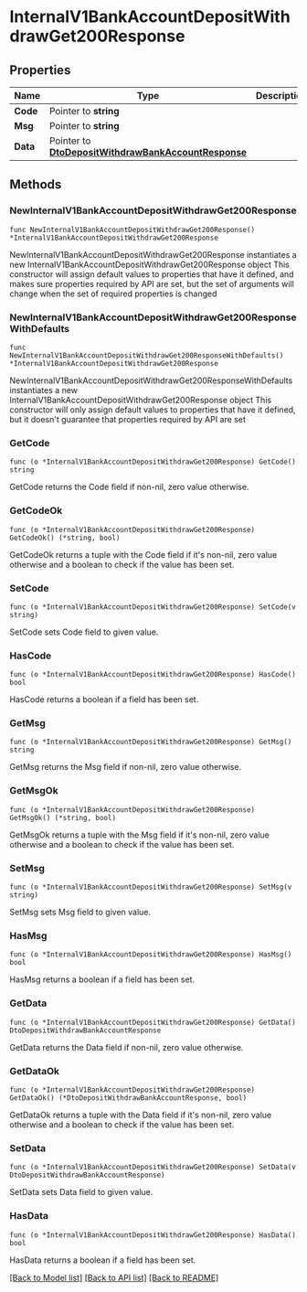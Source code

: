 # InternalV1BankAccountDepositWithdrawGet200Response

## Properties

Name | Type | Description | Notes
------------ | ------------- | ------------- | -------------
**Code** | Pointer to **string** |  | [optional]
**Msg** | Pointer to **string** |  | [optional]
**Data** | Pointer to [**DtoDepositWithdrawBankAccountResponse**](DtoDepositWithdrawBankAccountResponse.md) |  | [optional]

## Methods

### NewInternalV1BankAccountDepositWithdrawGet200Response

`func NewInternalV1BankAccountDepositWithdrawGet200Response() *InternalV1BankAccountDepositWithdrawGet200Response`

NewInternalV1BankAccountDepositWithdrawGet200Response instantiates a new InternalV1BankAccountDepositWithdrawGet200Response object
This constructor will assign default values to properties that have it defined,
and makes sure properties required by API are set, but the set of arguments
will change when the set of required properties is changed

### NewInternalV1BankAccountDepositWithdrawGet200ResponseWithDefaults

`func NewInternalV1BankAccountDepositWithdrawGet200ResponseWithDefaults() *InternalV1BankAccountDepositWithdrawGet200Response`

NewInternalV1BankAccountDepositWithdrawGet200ResponseWithDefaults instantiates a new InternalV1BankAccountDepositWithdrawGet200Response object
This constructor will only assign default values to properties that have it defined,
but it doesn't guarantee that properties required by API are set

### GetCode

`func (o *InternalV1BankAccountDepositWithdrawGet200Response) GetCode() string`

GetCode returns the Code field if non-nil, zero value otherwise.

### GetCodeOk

`func (o *InternalV1BankAccountDepositWithdrawGet200Response) GetCodeOk() (*string, bool)`

GetCodeOk returns a tuple with the Code field if it's non-nil, zero value otherwise
and a boolean to check if the value has been set.

### SetCode

`func (o *InternalV1BankAccountDepositWithdrawGet200Response) SetCode(v string)`

SetCode sets Code field to given value.

### HasCode

`func (o *InternalV1BankAccountDepositWithdrawGet200Response) HasCode() bool`

HasCode returns a boolean if a field has been set.

### GetMsg

`func (o *InternalV1BankAccountDepositWithdrawGet200Response) GetMsg() string`

GetMsg returns the Msg field if non-nil, zero value otherwise.

### GetMsgOk

`func (o *InternalV1BankAccountDepositWithdrawGet200Response) GetMsgOk() (*string, bool)`

GetMsgOk returns a tuple with the Msg field if it's non-nil, zero value otherwise
and a boolean to check if the value has been set.

### SetMsg

`func (o *InternalV1BankAccountDepositWithdrawGet200Response) SetMsg(v string)`

SetMsg sets Msg field to given value.

### HasMsg

`func (o *InternalV1BankAccountDepositWithdrawGet200Response) HasMsg() bool`

HasMsg returns a boolean if a field has been set.

### GetData

`func (o *InternalV1BankAccountDepositWithdrawGet200Response) GetData() DtoDepositWithdrawBankAccountResponse`

GetData returns the Data field if non-nil, zero value otherwise.

### GetDataOk

`func (o *InternalV1BankAccountDepositWithdrawGet200Response) GetDataOk() (*DtoDepositWithdrawBankAccountResponse, bool)`

GetDataOk returns a tuple with the Data field if it's non-nil, zero value otherwise
and a boolean to check if the value has been set.

### SetData

`func (o *InternalV1BankAccountDepositWithdrawGet200Response) SetData(v DtoDepositWithdrawBankAccountResponse)`

SetData sets Data field to given value.

### HasData

`func (o *InternalV1BankAccountDepositWithdrawGet200Response) HasData() bool`

HasData returns a boolean if a field has been set.


[[Back to Model list]](../README.md#documentation-for-models) [[Back to API list]](../README.md#documentation-for-api-endpoints) [[Back to README]](../README.md)
